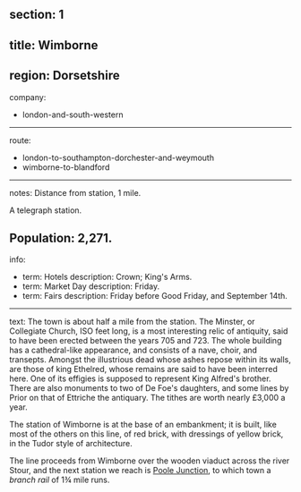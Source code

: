 ﻿section: 1
----
title: Wimborne
----
region: Dorsetshire
----
company:
- london-and-south-western
----
route:
- london-to-southampton-dorchester-and-weymouth
- wimborne-to-blandford
----
notes: Distance from station, 1 mile.

A telegraph station.

Population: 2,271.
----
info:
- term: Hotels
  description: Crown; King's Arms.
- term: Market Day
  description: Friday.
- term: Fairs
  description: Friday before Good Friday, and September 14th.
----
text: The town is about half a mile from the station. The Minster, or Collegiate Church, ISO feet long, is a most interesting relic of antiquity, said to have been erected between the years 705 and 723. The whole building has a cathedral-like appearance, and consists of a nave, choir, and transepts. Amongst the illustrious dead whose ashes repose within its walls, are those of king Ethelred, whose remains are said to have been interred here. One of its effigies is supposed to represent King Alfred's brother. There are also monuments to two of De Foe's daughters, and some lines by Prior on that of Ettriche the antiquary. The tithes are worth nearly £3,000 a year.

The station of Wimborne is at the base of an embankment; it is built, like most of the others on this line, of red brick, with dressings of yellow brick, in the Tudor style of architecture.

The line proceeds from Wimborne over the wooden viaduct across the river Stour, and the next station we reach is [Poole Junction](/stations/poole-junction), to which town a *branch rail* of 1¾ mile runs.
